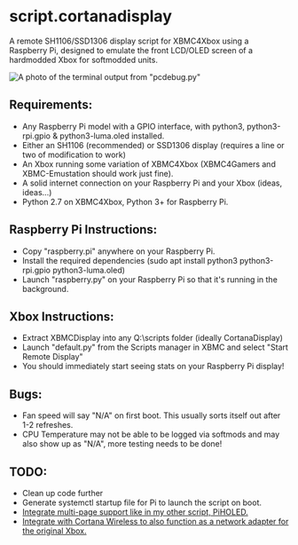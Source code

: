# script.cortanadisplay
A remote SH1106/SSD1306 display script for XBMC4Xbox using a Raspberry Pi, designed to emulate the front LCD/OLED screen of a hardmodded Xbox for softmodded units.

![A photo of the terminal output from "pcdebug.py"](https://github.com/user-attachments/assets/00428aca-ef15-4568-93ac-5454f12cd350)


## Requirements:
- Any Raspberry Pi model with a GPIO interface, with python3, python3-rpi.gpio & python3-luma.oled installed.
- Either an SH1106 (recommended) or SSD1306 display (requires a line or two of modification to work)
- An Xbox running some variation of XBMC4Xbox (XBMC4Gamers and XBMC-Emustation should work just fine).
- A solid internet connection on your Raspberry Pi and your Xbox (ideas, ideas...)
- Python 2.7 on XBMC4Xbox, Python 3+ for Raspberry Pi.

## Raspberry Pi Instructions:
- Copy "raspberry.pi" anywhere on your Raspberry Pi.
- Install the required dependencies (sudo apt install python3 python3-rpi.gpio python3-luma.oled)
- Launch "raspberry.py" on your Raspberry Pi so that it's running in the background.

## Xbox Instructions:
- Extract XBMCDisplay into any Q:\scripts folder (ideally CortanaDisplay)
- Launch "default.py" from the Scripts manager in XBMC and select "Start Remote Display"
- You should immediately start seeing stats on your Raspberry Pi display!

## Bugs:
- Fan speed will say "N/A" on first boot. This usually sorts itself out after 1-2 refreshes.
- CPU Temperature may not be able to be logged via softmods and may also show up as "N/A", more testing needs to be done! 

## TODO: 
- Clean up code further
- Generate systemctl startup file for Pi to launch the script on boot.
- [Integrate multi-page support like in my other script, PiHOLED.](https://github.com/faithvoid/PiHOLED)
- [Integrate with Cortana Wireless to also function as a network adapter for the original Xbox.](https://github.com/faithvoid/script.cortanawireless)
